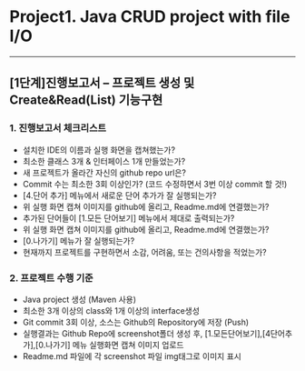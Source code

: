 # Project1. Java CRUD project with file I/O 
----------
## [1단계]진행보고서 – 프로젝트 생성 및 Create&Read(List) 기능구현

### 1.	진행보고서 체크리스트 <br> 
- 설치한 IDE의 이름과 실행 화면을 캡쳐했는가? <br>
- 최소한 클래스 3개 & 인터페이스 1개 만들었는가? <br>
- 새 프로젝트가 올라간 자신의 github repo url은? <br>
- Commit 수는 최소한 3회 이상인가? (코드 수정하면서 3번 이상 commit 할 것!) <br>
- [4.단어 추가] 메뉴에서 새로운 단어 추가가 잘 실행되는가? <br>
- 위 실행 화면 캡쳐 이미지를 github에 올리고, Readme.md에 연결했는가? <br>
- 추가된 단어들이 [1.모든 단어보기] 메뉴에서 제대로 출력되는가? <br>
- 위 실행 화면 캡쳐 이미지를 github에 올리고, Readme.md에 연결했는가? <br>
- [0.나가기] 메뉴가 잘 실행되는가? <br>
- 현재까지 프로젝트를 구현하면서 소감, 어려움, 또는 건의사항을 적었는가? <br>

### 2.	프로젝트 수행 기준 <br>
- Java project 생성 (Maven 사용) <br>
- 최소한 3개 이상의 class와 1개 이상의 interface생성 <br>
- Git commit 3회 이상, 소스는 Github의 Repository에 저장 (Push) <br> 
- 실행결과는 Github Repo에 screenshot폴더 생성 후, [1.모든단어보기],[4단어추가],[0.나가기] 메뉴 실행화면 캡쳐 이미지 업로드 <br>
- Readme.md 파일에 각 screenshot 파일 img태그로 이미지 표시 <br>
